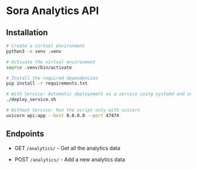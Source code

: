 # Sora Analytics API


## Installation

```bash
# Create a virtual environment
python3 -m venv .venv

# Activate the virtual environment
source .venv/bin/activate

# Install the required dependencies
pip install -r requirements.txt

# With Service: Automatic deployement as a service using systemd and uvicorn (Recommended)(Needs root access)
./deploy_service.sh

# Without Service: Run the script only with uvicorn
uvicorn api:app --host 0.0.0.0 --port 47474
```

## Endpoints

- GET `/analytics/` - Get all the analytics data

- POST `/analytics/` - Add a new analytics data